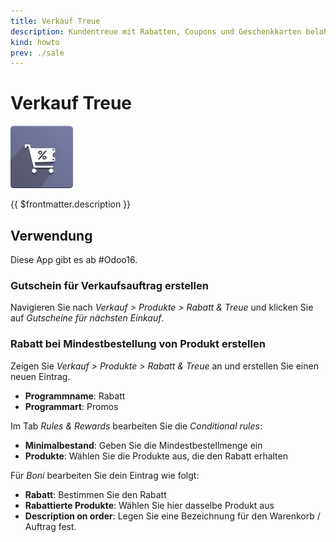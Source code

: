 ```yaml
---
title: Verkauf Treue
description: Kundentreue mit Rabatten, Coupons und Geschenkkarten belohnen.
kind: howto
prev: ./sale
---
```


# Verkauf Treue

![](attachments/odoo_icon_website_loyalty.png)

{{ $frontmatter.description }}

## Verwendung

Diese App gibt es ab #Odoo16.

### Gutschein für Verkaufsauftrag erstellen

Navigieren Sie nach _Verkauf > Produkte > Rabatt & Treue_ und klicken Sie auf _Gutscheine für nächsten Einkauf_.

### Rabatt bei Mindestbestellung von Produkt erstellen

Zeigen Sie _Verkauf > Produkte > Rabatt & Treue_ an und erstellen Sie einen neuen Eintrag.

- **Programmname**: Rabatt
- **Programmart**: Promos

Im Tab _Rules & Rewards_ bearbeiten Sie die _Conditional rules_:

- **Minimalbestand**: Geben Sie die Mindestbestellmenge ein
- **Produkte**: Wählen Sie die Produkte aus, die den Rabatt erhalten

Für _Boni_ bearbeiten Sie dein Eintrag wie folgt:

- **Rabatt**: Bestimmen Sie den Rabatt
- **Rabattierte Produkte**: Wählen Sie hier dasselbe Produkt aus
- **Description on order**: Legen Sie eine Bezeichnung für den Warenkorb / Auftrag fest.
